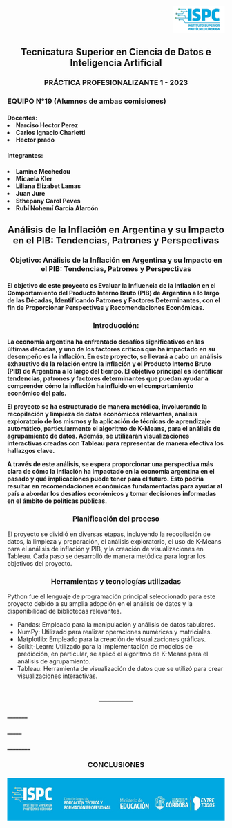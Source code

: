 <p align="right">
     <img src="ispc1.jpg" width="120">
</p>
<p align="center">
    <h2 align="center">Tecnicatura Superior en Ciencia de Datos e Inteligencia Artificial </h2>
     <h3 align="center"> PRÁCTICA PROFESIONALIZANTE 1 - 2023 </h3>
     <h3>EQUIPO N°19 (Alumnos de ambas comisiones)</h3>
</p> 
<p align="left">
     <h4 align="left"> Docentes: 
                               <li> Narciso Hector Perez</li>
                               <li> Carlos Ignacio Charletti</li>
                               <li> Hector prado </li>
     </h4>
  <h4 align="left">Integrantes: </h4>
     <h4 <ul type=”A”>
       <li> Lamine Mechedou</li>
       <li> Micaela Kler </l>
       <li>Liliana Elizabet Lamas</li>
       <li>Juan Jure</li>
       <li>Sthepany Carol Peves</li>
       <li>Rubí Nohemí García Alarcón</li>
      </ul>  </h4>
</p> 
<p align="center">
    <h2 align="center"> Análisis de la Inflación en Argentina y su Impacto en el PIB: Tendencias, Patrones y Perspectivas  </h2>
</p> 
<p align="center">
    <h3 align="center">Objetivo: Análisis de la Inflación en Argentina y su Impacto en el PIB: 
         Tendencias, Patrones y Perspectivas </h3>
</p> 
<p align="left">
          <h4 align="left">  El objetivo de este proyecto es Evaluar la Influencia de la Inflación en el Comportamiento del Producto Interno Bruto (PIB) de Argentina a lo largo de las Décadas, Identificando Patrones y Factores Determinantes, con el fin de Proporcionar Perspectivas y Recomendaciones Económicas. </h4>
      <h4 align="left">  </h4>
</p> 
<p align="center">
    <h3 align="center">Introducción: </h3>
</p> 
      <h4 align="left"> La economía argentina ha enfrentado desafíos significativos en las últimas décadas, y uno de los factores críticos que ha impactado en su desempeño es la inflación. En este proyecto, se llevará a cabo un análisis exhaustivo de la relación entre la inflación y el Producto Interno Bruto (PIB) de Argentina a lo largo del tiempo. El objetivo principal es identificar tendencias, patrones y factores determinantes que puedan ayudar a comprender cómo la inflación ha influido en el comportamiento económico del país.

El proyecto se ha estructurado de manera metódica, involucrando la recopilación y limpieza de datos económicos relevantes, análisis exploratorio de los mismos y la aplicación de técnicas de aprendizaje automático, particularmente el algoritmo de K-Means, para el análisis de agrupamiento de datos. Además, se utilizarán visualizaciones interactivas creadas con Tableau para representar de manera efectiva los hallazgos clave.

A través de este análisis, se espera proporcionar una perspectiva más clara de cómo la inflación ha impactado en la economía argentina en el pasado y qué implicaciones puede tener para el futuro. Esto podría resultar en recomendaciones económicas fundamentadas para ayudar al país a abordar los desafíos económicos y tomar decisiones informadas en el ámbito de políticas públicas. </h4>
</p> 
<p align="center">
    <h3 align="center"> Planificación del proceso </h3>
</p> 
<p align="left"> El proyecto se dividió en diversas etapas, incluyendo la recopilación de datos, la limpieza y preparación, el análisis exploratorio, el uso de K-Means para el análisis de inflación y PIB, y la creación de visualizaciones en Tableau. Cada paso se desarrolló de manera metódica para lograr los objetivos del proyecto.
</p> 

<p align="center">
    <h3 align="center">Herramientas y tecnologías utilizadas</h3>
</p> 
<p align="left">Python fue el lenguaje de programación principal seleccionado para este proyecto debido a su amplia adopción en el análisis de datos y la disponibilidad de bibliotecas relevantes.
     <br>
     <ul <ul type=”A”>
       <li>Pandas: Empleado para la manipulación y análisis de datos tabulares.</li>
       <li>NumPy: Utilizado para realizar operaciones numéricas y matriciales.</li>
       <li>Matplotlib: Empleado para la creación de visualizaciones gráficas. </li>
       <li>Scikit-Learn: Utilizado para la implementación de modelos de predicción, en particular, se aplicó el algoritmo de K-Means para el análisis de agrupamiento.</li>
       <li>Tableau: Herramienta de visualización de datos que se utilizó para crear visualizaciones interactivas. </li>
      </ul>
</p> 

<p align="center">
    <h2 align="center">________ </h2>
    <h4 align="left">  _______ </h4>
     <h4 align="left"> _____  </h4>
     <h4 align="left"> ________  </h4>
</p> 
<p align="center">
    <h3 align="center">CONCLUSIONES </h3>   
      <h4(_________)  </h4>
       <h4 (________)   </h4>
       </p>
       </p>
       </p>



<p align="center">
     <img src="Pie de pagina.jpg" width="1200" height= "100"> 
</p>
